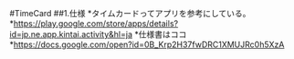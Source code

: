 #TimeCard
##1.仕様
*タイムカードってアプリを参考にしている。
    *https://play.google.com/store/apps/details?id=jp.ne.app.kintai.activity&hl=ja
*仕様書はココ
    *https://docs.google.com/open?id=0B_Krp2H37fwDRC1XMUJRc0h5XzA